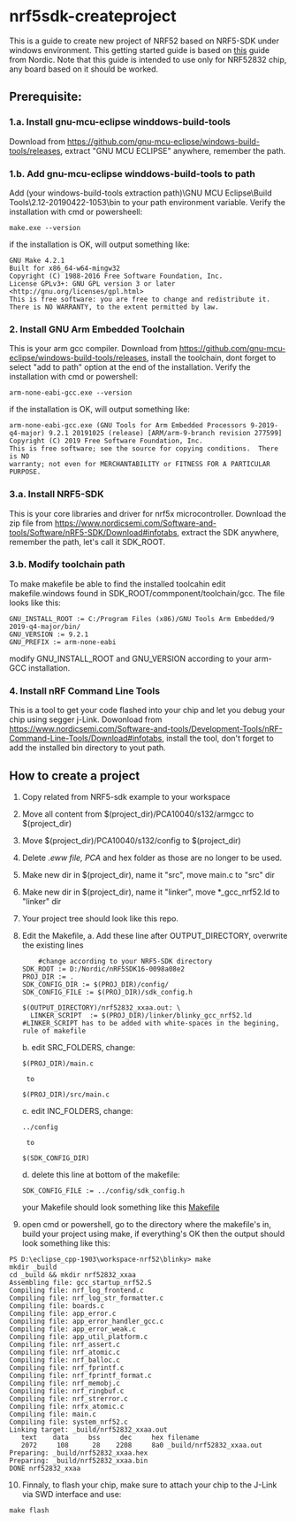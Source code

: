 # nrf5sdk-createproject
This is a guide to create new project of NRF52 based on NRF5-SDK under windows environment. This getting started guide is based on [this](https://devzone.nordicsemi.com/nordic/nordic-blog/b/blog/posts/development-with-gcc-and-eclipse) guide from Nordic. Note that this guide is intended to use only for NRF52832 chip, any board based on it should be worked.

## Prerequisite:
### 1.a. Install gnu-mcu-eclipse winddows-build-tools
Download from https://github.com/gnu-mcu-eclipse/windows-build-tools/releases, extract "GNU MCU ECLIPSE" anywhere, remember the path. 
### 1.b.  Add gnu-mcu-eclipse winddows-build-tools to path
Add (your windows-build-tools extraction path)\GNU MCU Eclipse\Build Tools\2.12-20190422-1053\bin to your path environment variable. 
Verify the installation with cmd or powersheell: 
```
make.exe --version 
```
if the installation is OK, will output something like: 
```
GNU Make 4.2.1
Built for x86_64-w64-mingw32
Copyright (C) 1988-2016 Free Software Foundation, Inc.
License GPLv3+: GNU GPL version 3 or later <http://gnu.org/licenses/gpl.html>
This is free software: you are free to change and redistribute it.
There is NO WARRANTY, to the extent permitted by law.
```

### 2. Install GNU Arm Embedded Toolchain
This is your arm gcc compiler. Download from https://github.com/gnu-mcu-eclipse/windows-build-tools/releases, install the toolchain, dont forget to select "add to path" option at the end of the installation. Verify the installation with cmd or powershell: 
 ```
 arm-none-eabi-gcc.exe --version
 ```
 if the installation is OK, will output something like: 
 ```
 arm-none-eabi-gcc.exe (GNU Tools for Arm Embedded Processors 9-2019-q4-major) 9.2.1 20191025 (release) [ARM/arm-9-branch revision 277599]
Copyright (C) 2019 Free Software Foundation, Inc.
This is free software; see the source for copying conditions.  There is NO
warranty; not even for MERCHANTABILITY or FITNESS FOR A PARTICULAR PURPOSE.
 ```
 
 ### 3.a. Install NRF5-SDK
This is your core libraries and driver for nrf5x microcontroller. Download the zip file from https://www.nordicsemi.com/Software-and-tools/Software/nRF5-SDK/Download#infotabs, extract the SDK anywhere, remember the path, let's call it SDK_ROOT. 
 
 ### 3.b. Modify toolchain path
 To make makefile be able to find the installed toolcahin edit makefile.windows found in SDK_ROOT/commponent/toolchain/gcc. The file looks like this:
 ```
GNU_INSTALL_ROOT := C:/Program Files (x86)/GNU Tools Arm Embedded/9 2019-q4-major/bin/
GNU_VERSION := 9.2.1
GNU_PREFIX := arm-none-eabi
 ```
 modify GNU_INSTALL_ROOT and GNU_VERSION according to your arm-GCC installation.
 
 ### 4. Install nRF Command Line Tools
 This is a tool to get your code flashed into your chip and let you debug your chip using segger j-Link. Dowonload from
 https://www.nordicsemi.com/Software-and-tools/Development-Tools/nRF-Command-Line-Tools/Download#infotabs, install the tool, don't forget to add the installed bin directory to yout path.
 
## How to create a project
1. Copy related from NRF5-sdk example to your workspace
2. Move all content from $(project_dir)/PCA10040/s132/armgcc to $(project_dir)
3. Move $(project_dir)/PCA10040/s132/config to $(project_dir)
4. Delete *.eww file, PCA* and hex folder as those are no longer to be used.
5. Make new dir in $(project_dir), name it "src", move main.c to "src" dir
6. Make new dir in $(project_dir), name it "linker", move *_gcc_nrf52.ld to "linker" dir
7. Your project tree should look like this repo.
8. Edit the Makefile, 
	a. Add these line after OUTPUT_DIRECTORY, overwrite the existing lines
    ```
    	#change according to your NRF5-SDK directory 
	SDK_ROOT := D:/Nordic/nRF5SDK16-0098a08e2
	PROJ_DIR := .
	SDK_CONFIG_DIR := $(PROJ_DIR)/config/
	SDK_CONFIG_FILE := $(PROJ_DIR)/sdk_config.h

	$(OUTPUT_DIRECTORY)/nrf52832_xxaa.out: \
  	  LINKER_SCRIPT  := $(PROJ_DIR)/linker/blinky_gcc_nrf52.ld
	#LINKER_SCRIPT has to be added with white-spaces in the begining, rule of makefile
    ```

	b. edit SRC_FOLDERS, change:
	```
	$(PROJ_DIR)/main.c
	```
		to
	```
	$(PROJ_DIR)/src/main.c
	```
	c. edit INC_FOLDERS, change: 
	```
	../config 
	```
		to
	```
	$(SDK_CONFIG_DIR)
	```
	d. delete this line at bottom of the makefile:
	```
	SDK_CONFIG_FILE := ../config/sdk_config.h
	```
	your Makefile should look something like this [Makefile](https://github.com/luqmanhakimpens/nrf5sdk-createproject/blob/master/Makefile)

9. open cmd or powershell, go to the directory where the makefile's in, build your project using  make, if everything's OK then the output should look something like this:
```
PS D:\eclipse_cpp-1903\workspace-nrf52\blinky> make
mkdir _build
cd _build && mkdir nrf52832_xxaa
Assembling file: gcc_startup_nrf52.S
Compiling file: nrf_log_frontend.c
Compiling file: nrf_log_str_formatter.c
Compiling file: boards.c
Compiling file: app_error.c
Compiling file: app_error_handler_gcc.c
Compiling file: app_error_weak.c
Compiling file: app_util_platform.c
Compiling file: nrf_assert.c
Compiling file: nrf_atomic.c
Compiling file: nrf_balloc.c
Compiling file: nrf_fprintf.c
Compiling file: nrf_fprintf_format.c
Compiling file: nrf_memobj.c
Compiling file: nrf_ringbuf.c
Compiling file: nrf_strerror.c
Compiling file: nrfx_atomic.c
Compiling file: main.c
Compiling file: system_nrf52.c
Linking target: _build/nrf52832_xxaa.out
   text    data     bss     dec     hex filename
   2072     108      28    2208     8a0 _build/nrf52832_xxaa.out
Preparing: _build/nrf52832_xxaa.hex
Preparing: _build/nrf52832_xxaa.bin
DONE nrf52832_xxaa
```
10. Finnaly, to flash your chip, make sure to attach your chip to the J-Link via SWD interface and use:
```
make flash
```
